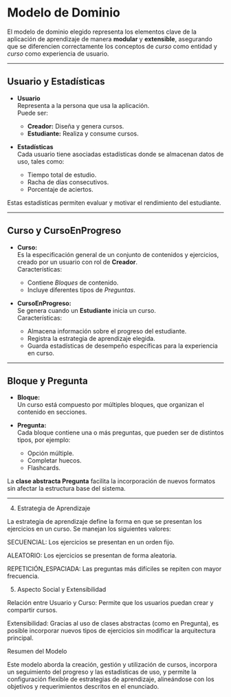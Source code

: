 # Modelo de Dominio

El modelo de dominio elegido representa los elementos clave de la aplicación de aprendizaje de manera **modular** y **extensible**, asegurando que se diferencien correctamente los conceptos de *curso* como entidad y *curso* como experiencia de usuario.

---

## Usuario y Estadísticas

- **Usuario**  
  Representa a la persona que usa la aplicación.  
  Puede ser:
  - **Creador:** Diseña y genera cursos.
  - **Estudiante:** Realiza y consume cursos.

- **Estadísticas**  
  Cada usuario tiene asociadas estadísticas donde se almacenan datos de uso, tales como:
  - Tiempo total de estudio.
  - Racha de días consecutivos.
  - Porcentaje de aciertos.

Estas estadísticas permiten evaluar y motivar el rendimiento del estudiante.

---

## Curso y CursoEnProgreso

- **Curso:**  
  Es la especificación general de un conjunto de contenidos y ejercicios, creado por un usuario con rol de **Creador**.  
  Características:
  - Contiene *Bloques* de contenido.
  - Incluye diferentes tipos de *Preguntas*.

- **CursoEnProgreso:**  
  Se genera cuando un **Estudiante** inicia un curso.  
  Características:
  - Almacena información sobre el progreso del estudiante.
  - Registra la estrategia de aprendizaje elegida.
  - Guarda estadísticas de desempeño específicas para la experiencia en curso.

---

## Bloque y Pregunta

- **Bloque:**  
  Un curso está compuesto por múltiples bloques, que organizan el contenido en secciones.

- **Pregunta:**  
  Cada bloque contiene una o más preguntas, que pueden ser de distintos tipos, por ejemplo:
  - Opción múltiple.
  - Completar huecos.
  - Flashcards.

La **clase abstracta Pregunta** facilita la incorporación de nuevos formatos sin afectar la estructura base del sistema.

---
4. Estrategia de Aprendizaje

La estrategia de aprendizaje define la forma en que se presentan los ejercicios en un curso. Se manejan los siguientes valores:

SECUENCIAL: Los ejercicios se presentan en un orden fijo.

ALEATORIO: Los ejercicios se presentan de forma aleatoria.

REPETICIÓN_ESPACIADA: Las preguntas más difíciles se repiten con mayor frecuencia.

5. Aspecto Social y Extensibilidad

Relación entre Usuario y Curso: Permite que los usuarios puedan crear y compartir cursos.

Extensibilidad: Gracias al uso de clases abstractas (como en Pregunta), es posible incorporar nuevos tipos de ejercicios sin modificar la arquitectura principal.

Resumen del Modelo

Este modelo aborda la creación, gestión y utilización de cursos, incorpora un seguimiento del progreso y las estadísticas de uso, y permite la configuración flexible de estrategias de aprendizaje, alineándose con los objetivos y requerimientos descritos en el enunciado.

